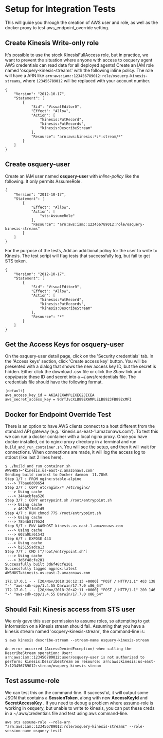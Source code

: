 # Setup for Integration Tests

This will guide you through the creation of AWS user and role, as well as the docker proxy to test aws_endpoint_override setting.

## Create Kinesis Write-only role
It's possible to use the stock KinesisFullAccess role, but in practice, we want to prevent the situation where anyone with access to osquery agent AWS credentials can read data for all deployed agents!  Create an IAM role named 'osquery-kinesis-streams' with the following inline policy.  The role will have a ARN like `arn:aws:iam::123456789012:role/osquery-kinesis-streams`, where `123456789012` will be replaced with your account number.
```
{
    "Version": "2012-10-17",
    "Statement": [
        {
            "Sid": "VisualEditor0",
            "Effect": "Allow",
            "Action": [
                "kinesis:PutRecord",
                "kinesis:PutRecords",
                "kinesis:DescribeStream"
            ],
            "Resource": "arn:aws:kinesis:*:*:stream/*"
        }
    ]
}
```

## Create osquery-user
Create an IAM user named **osquery-user** with *inline-policy* like the following.  It only permits AssumeRole.
```
{
    "Version": "2012-10-17",
    "Statement": [
        {
            "Effect": "Allow",
            "Action": [
                "sts:AssumeRole"
            ],
            "Resource": "arn:aws:iam::123456789012:role/osquery-kinesis-streams"
        }
    ]
}
```

For the purpose of the tests, Add an additional policy for the user to write to Kinesis.  The test script will flag tests that successfully log, but fail to get STS token.
```
{
    "Version": "2012-10-17",
    "Statement": [
        {
            "Sid": "VisualEditor0",
            "Effect": "Allow",
            "Action": [
                "kinesis:PutRecord",
                "kinesis:PutRecords",
                "kinesis:DescribeStream"
            ],
            "Resource": "*"
        }
    ]
}
```
## Get the Access Keys for osquery-user

On the osquery-user detail page, click on the 'Security credentials' tab.  In the 'Access keys' section, click 'Create access key' button.  You will be presented with a dialog that shows the new access key ID, but the secret is hidden.  Either click the download .csv file or click the *Show* link and copy/paste these ID and secret into a ~/.aws/credentials file.  The credentials file should have the following format.

```
[default]
aws_access_key_id = AKIAJEXAMPLEXEG2JICEA
aws_secret_access_key = 9drTJvcXLB89EXAMPLELB8923FB892xMFI
```

## Docker for Endpoint Override Test
There is an option to have AWS clients connect to a host different from the standard API gateway (e.g. 'kinesis.us-east-1.amazonaws.com').  To test this we can run a docker container with a local nginx proxy.  Once you have docker installed, cd to nginx-proxy directory in a terminal and run `build_and_run_container.sh`.  You will see the setup, and then it will wait for connections.  When connections are made, it will log the access log to stdout (like last 2 lines here).
```
$ ./build_and_run_container.sh
AWSHOST='kinesis.us-east-2.amazonaws.com'
Sending build context to Docker daemon  11.78kB
Step 1/7 : FROM nginx:stable-alpine
 ---> 77bae8d00654
Step 2/7 : COPY etc/nginx/* /etc/nginx/
 ---> Using cache
 ---> 344acbfea526
Step 3/7 : COPY entrypoint.sh /root/entrypoint.sh
 ---> Using cache
 ---> 46207ffdd1d5
Step 4/7 : RUN chmod 775 /root/entrypoint.sh
 ---> Using cache
 ---> 78b4b8179b24
Step 5/7 : ENV AWSHOST kinesis.us-east-1.amazonaws.com
 ---> Using cache
 ---> 602a0ba61543
Step 6/7 : EXPOSE 443
 ---> Using cache
 ---> b25155adca13
Step 7/7 : CMD ["/root/entrypoint.sh"]
 ---> Using cache
 ---> 3d6f48cfe201
Successfully built 3d6f48cfe201
Successfully tagged ngprox:latest
AWSHOST=kinesis.us-east-2.amazonaws.com

172.17.0.1 - - [20/Nov/2018:20:12:13 +0000] "POST / HTTP/1.1" 403 138 "-" "aws-sdk-cpp/1.4.55 Darwin/17.7.0 x86_64"
172.17.0.1 - - [20/Nov/2018:20:42:11 +0000] "POST / HTTP/1.1" 200 146 "-" "aws-sdk-cpp/1.4.55 Darwin/17.7.0 x86_64"
```


## Should Fail: Kinesis access from STS user
We only gave this user permission to assume roles, so attempting to get information on a Kinesis stream should fail.  Assuming that you have a kinesis stream named 'osquery-kinesis-stream', the command-line is:
```
$ aws kinesis describe-stream --stream-name osquery-kinesis-stream

An error occurred (AccessDeniedException) when calling the DescribeStream operation: User: arn:aws:iam::123456789012:user/osquery-user is not authorized to perform: kinesis:DescribeStream on resource: arn:aws:kinesis:us-east-2:123456789012:stream/osquery-kinesis-stream
```


## Test assume-role
We can test this on the command-line.  If successful, it will output some JSON that contains a **SessionToken**, along with new **AccessKeyId** and **SecretAccessKey** .  If you need to debug a problem where assume-role is working in osquery, but unable to write to kinesis, you can put these creds in a ~/.aws/credentials file and test using aws command-line.
```
aws sts assume-role --role-arn "arn:aws:iam::123456789012:role/osquery-kinesis-streams" --role-session-name osquery-test1
```
